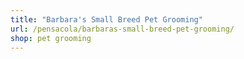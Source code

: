 ```yaml
---
title: "Barbara's Small Breed Pet Grooming"
url: /pensacola/barbaras-small-breed-pet-grooming/
shop: pet grooming
---
```

